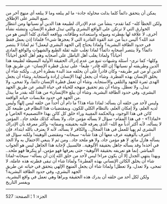 ------------------------------------------------------------------------

يمكن أن يتحقق دائماً كلما بذلت محاولة جادة- ما لم يبلغه وما لا يبلغه أي
منهج آخر من صنع البشر على الإطلاق.  
ولكن الخطأ كله- كما تقدم- ينشأ من عدم الإدراك لطبيعة هذا الدين أو
نسيانها ومن انتظار الخوارق التي لا ترتكن على الواقع البشري والتي تبدل
فطرة الإنسان، وتنشئه نشأة أخرى، لا علاقة لها بفطرته وميوله واستعداده
وطاقاته، وواقعه المادي كله! أليس هو من عند الله؟ أليس ديناً من عند القوة
القادرة التي لا يعجزها شيء؟ فلماذا إذن يعمل فقط في حدود الطاقة البشرية؟
ولماذا يحتاج إلى الجهد البشري ليعمل؟ ثم لماذا لا ينتصر دائماً؟ ولا ينتصر
أصحابه دائماً؟ لماذا تغلب عليه ثقلة الطبع والشهوات والواقع المادي أحياناً؟
ولماذا يغلب أهل الباطل على أصحابه وهم أهل الحق أحياناً؟  
وكلها- كما نرى- أسئلة وشبهات تنبع من عدم إدراك الحقيقة الأولية البسيطة
لطبيعة هذا الدين وطريقته أو نسيانها! إن الله قادر- طبعاً- على تبديل فطرة
الإنسان- عن طريق هذا الدين أو من غير طريقه- وكان قادراً على أن يخلقه منذ
البدء بفطرة أخرى.. ولكنه شاء أن يخلق الإنسان بهذه الفطرة. وشاء أن يجعل
لهذا الإنسان إرادة واستجابة. وشاء أن يجعل الهدى ثمرة للجهد والتلقي
والاستجابة. وشاء أن تعمل فطرة الإنسان دائماً، ولا تمحى، ولا تبدل، ولا
تعطل. وشاء أن يتم تحقيق منهجه للحياة في حياة البشر عن طريق الجهد البشري،
وفي حدود الطاقة البشرية. وشاء أن يبلغ «الإنسان» من هذا كله بقدر ما يبذل
من الجهد في حدود ملابسات حياته الواقعة.  
وليس لأحد من خلقه أن يسأله: لماذا شاء هذا؟ ما دام أن أحداً من خلقه ليس
إلهاً! وليس لديه العلم، ولا إمكان العلم، بالنظام الكلي للكون، وبمقتضيات
هذا النظام في طبيعة كل كائن في هذا الوجود، وبالحكمة المغيبة وراء خلق كل
كائن بهذا «التصميم» الخاص! و «لماذا؟» - في هذا المقام- سؤال لا يسأله
مؤمن جاد، ولا يسأله كذلك ملحد جاد.. المؤمن لا يسأله، لأنه أكثر أدباً مع
الله- الذي يعرفه قلبه بحقيقته وصفاته- وأكثر معرفة بأن الإدراك البشري لم
يهيأ للعمل في هذا المجال.. والكافر لا يسأله، لأنه لا يعترف بالله ابتداء.
فإن اعترف بألوهيته عرف معها أن هذا شأنه- سبحانه- ومقتضى ألوهيته! ولكنه
سؤال قد يسأله هازل مائع. لا هو مؤمن جاد، ولا هو ملحد جاد.. ومن ثم لا
ينبغي الاحتفال به ولا الجد في أخذه! وقد يسأله جاهل بحقيقة الألوهية..
فالسبيل لإجابة هذا الجاهل ليس هو الجواب المباشر. إنما هو تعريفه بحقيقة
الألوهية- حتى يعرفها فهو مؤمن، أو ينكرها فهو ملحد.. وبهذا ينتهي الجدل
إلا أن يكون مراء! ليس لأحد من خلق الله إذن أن يسأله- سبحانه-لماذا شاء أن
يخلق الكائن الإنساني بهذه الفطرة؟ ولماذا شاء أن تبقى فطرته هذه عاملة، لا
تمحى، ولا تعدل، ولا تعطل! ولماذا شاء أن يجعل المنهج الإلهي يتحقق في
حياته عن طريق الجهد البشري، وفي حدود الطاقة البشرية؟  
ولكن لكل أحد من خلقه أن يدرك هذه الحقيقة ويراها وهي تعمل في واقع
البشرية، ويفسر التاريخ

------------------------------------------------------------------------

الجزء: 1 ¦ الصفحة: 527
